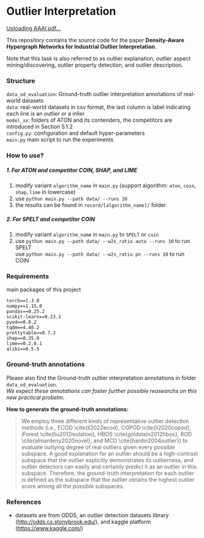 # Outlier Interpretation
[Uploading AAAI.pdf…]()


This repository contains the source code for the paper **Density-Aware Hypergraph Networks for Industrial Outlier Interpretation**.

Note that this task is also referred to as outlier explanation, outlier aspect mining/discovering, outlier property detection, and outlier description.

### Structure
`data_od_evaluation`: Ground-truth outlier interpretation annotations of real-world datasets  
`data`: real-world datasets in csv format, the last column is label indicating each line is an outlier or a inlier  
`model_xx`: folders of ATON and its contenders, the competitors are introduced in Section 5.1.2  
`config.py`: configuration and default hyper-parameters  
`main.py` main script to run the experiments



### How to use?
##### 1. For ATON and competitor COIN, SHAP, and LIME
1. modify variant `algorithm_name` in `main.py` (support algorithm: `aton`, `coin`, `shap`, `lime`  in lowercase)
2. use `python main.py --path data/ --runs 10 `
3. the results can be found in `record/[algorithm_name]/` folder  

##### 2. For SPELT and competitor COIN 
1. modify variant `algorithm_name` in `main.py` to `SPELT` or `coin`  
2. use `python main.py --path data/ --w2s_ratio auto --runs 10` to run SPELT  
   use `python main.py --path data/ --w2s_ratio pn --runs 10` to run COIN  


### Requirements
main packages of this project  
```
torch==1.3.0
numpy==1.15.0
pandas==0.25.2
scikit-learn==0.23.1
pyod==0.8.2
tqdm==4.48.2
prettytable==0.7.2
shap==0.35.0
lime==0.2.0.1
alibi==0.5.5
```



### Ground-truth annotations

Please also find the Ground-truth outlier interpretation annotations in folder `data_od_evaluation`.   
*We expect these annotations can foster further possible reasearchs on this new practical probelm.*  

**How to generate the ground-truth annotations:**
>  We employ three different kinds of representative outlier detection methods (i.e., ECOD \cite{li2022ecod}, COPOD \cite{li2020copod}, iForest \cite{liu2012isolation}, HBOS \cite{goldstein2012hbos}, ROD \cite{almardeny2020novel}, and MCD \cite{hardin2004outlier}) to evaluate outlying degree of real outliers given every possible subspace. A good explanation for an outlier should be a high-contrast subspace that the outlier explicitly demonstrates its outlierness, and outlier detectors can easily and certainly predict it as an outlier in this subspace. Therefore, the ground-truth interpretation for each outlier is defined as the subspace that the outlier obtains the highest outlier score among all the possible subspaces.



### References
- datasets are from ODDS, an outlier detection datasets library (http://odds.cs.stonybrook.edu/), and kaggle platform (https://www.kaggle.com/)
